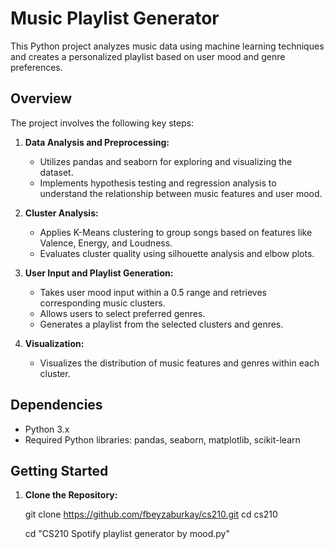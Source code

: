 # Music Playlist Generator

This Python project analyzes music data using machine learning techniques and creates a personalized playlist based on user mood and genre preferences.

## Overview

The project involves the following key steps:

1. **Data Analysis and Preprocessing:**
   - Utilizes pandas and seaborn for exploring and visualizing the dataset.
   - Implements hypothesis testing and regression analysis to understand the relationship between music features and user mood.

2. **Cluster Analysis:**
   - Applies K-Means clustering to group songs based on features like Valence, Energy, and Loudness.
   - Evaluates cluster quality using silhouette analysis and elbow plots.

3. **User Input and Playlist Generation:**
   - Takes user mood input within a 0.5 range and retrieves corresponding music clusters.
   - Allows users to select preferred genres.
   - Generates a playlist from the selected clusters and genres.

4. **Visualization:**
   - Visualizes the distribution of music features and genres within each cluster.

## Dependencies

- Python 3.x
- Required Python libraries: pandas, seaborn, matplotlib, scikit-learn

## Getting Started

1. **Clone the Repository:**
   
   git clone https://github.com/fbeyzaburkay/cs210.git
   cd cs210

   cd "CS210 Spotify playlist generator by mood.py"


